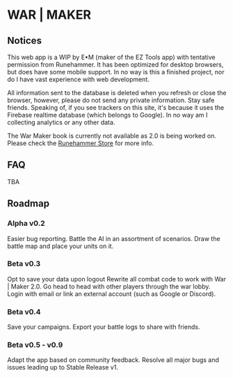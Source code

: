 # WAR | MAKER
## Notices
This web app is a WIP by E•M (maker of the EZ Tools app) with tentative permission from Runehammer. It has been optimized for desktop browsers, but does have some mobile support. In no way is this a finished project, nor do I have vast experience with web development. 

All information sent to the database is deleted when you refresh or close the browser, however, please do not send any private information. Stay safe friends. Speaking of, if you see trackers on this site, it's because it uses the Firebase realtime database (which belongs to Google). In no way am I collecting analytics or any other data.

The War Maker book is currently not available as 2.0 is being worked on. Please check the [Runehammer Store](https://www.runehammer.online/online-store) for more info.

## FAQ
TBA

## Roadmap
### Alpha v0.2
Easier bug reporting.
Battle the AI in an assortment of scenarios.
Draw the battle map and place your units on it.
### Beta v0.3
Opt to save your data upon logout
Rewrite all combat code to work with War | Maker 2.0.
Go head to head with other players through the war lobby.
Login with email or link an external account (such as Google or Discord).
### Beta v0.4
Save your campaigns.
Export your battle logs to share with friends.
### Beta v0.5 - v0.9
Adapt the app based on community feedback.
Resolve all major bugs and issues leading up to Stable Release v1.
 
